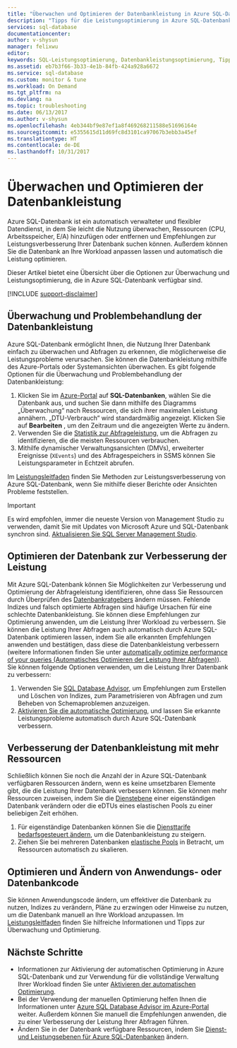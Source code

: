```yaml
---
title: "Überwachen und Optimieren der Datenbankleistung in Azure SQL-Datenbank | Microsoft-Dokumentation"
description: "Tipps für die Leistungsoptimierung in Azure SQL-Datenbank durch Auswertung und Verbesserung."
services: sql-database
documentationcenter: 
author: v-shysun
manager: felixwu
editor: 
keywords: SQL-Leistungsoptimierung, Datenbankleistungsoptimierung, Tipps zur SQL-Leistungsoptimierung, Optimierung der SQL-Datenbankleistung
ms.assetid: eb7b3f66-3b33-4e1b-84fb-424a928a6672
ms.service: sql-database
ms.custom: monitor & tune
ms.workload: On Demand
ms.tgt_pltfrm: na
ms.devlang: na
ms.topic: troubleshooting
ms.date: 06/13/2017
ms.author: v-shysun
ms.openlocfilehash: 4eb344bf9e87ef1a8f469268211588e51696164e
ms.sourcegitcommit: e5355615d11d69fc8d3101ca97067b3ebb3a45ef
ms.translationtype: HT
ms.contentlocale: de-DE
ms.lasthandoff: 10/31/2017
---
```

# <a name="monitoring-and-performance-tuning"></a>Überwachen und Optimieren der Datenbankleistung

Azure SQL-Datenbank ist ein automatisch verwalteter und flexibler Datendienst, in dem Sie leicht die Nutzung überwachen, Ressourcen (CPU, Arbeitsspeicher, E/A) hinzufügen oder entfernen und Empfehlungen zur Leistungsverbesserung Ihrer Datenbank suchen können. Außerdem können Sie die Datenbank an Ihre Workload anpassen lassen und automatisch die Leistung optimieren.

Dieser Artikel bietet eine Übersicht über die Optionen zur Überwachung und Leistungsoptimierung, die in Azure SQL-Datenbank verfügbar sind.

[!INCLUDE [support-disclaimer](../../includes/support-disclaimer.md)]

## <a name="monitoring-and-troubleshooting-database-performance"></a>Überwachung und Problembehandlung der Datenbankleistung

Azure SQL-Datenbank ermöglicht Ihnen, die Nutzung Ihrer Datenbank einfach zu überwachen und Abfragen zu erkennen, die möglicherweise die Leistungsprobleme verursachen. Sie können die Datenbankleistung mithilfe des Azure-Portals oder Systemansichten überwachen. Es gibt folgende Optionen für die Überwachung und Problembehandlung der Datenbankleistung:

1. Klicken Sie im [Azure-Portal](https://portal.azure.com) auf **SQL-Datenbanken**, wählen Sie die Datenbank aus, und suchen Sie dann mithilfe des Diagramms „Überwachung“ nach Ressourcen, die sich ihrer maximalen Leistung annähern. „DTU-Verbrauch“ wird standardmäßig angezeigt. Klicken Sie auf **Bearbeiten** , um den Zeitraum und die angezeigten Werte zu ändern.
2. Verwenden Sie die [Statistik zur Abfrageleistung](sql-database-query-performance.md), um die Abfragen zu identifizieren, die die meisten Ressourcen verbrauchen.
3. Mithilfe dynamischer Verwaltungsansichten (DMVs), erweiterter Ereignisse (`XEvents`) und des Abfragespeichers in SSMS können Sie Leistungsparameter in Echtzeit abrufen.

Im [Leistungsleitfaden](sql-database-performance-guidance.md) finden Sie Methoden zur Leistungsverbesserung von Azure SQL-Datenbank, wenn Sie mithilfe dieser Berichte oder Ansichten Probleme feststellen.

> [!IMPORTANT] 
> Es wird empfohlen, immer die neueste Version von Management Studio zu verwenden, damit Sie mit Updates von Microsoft Azure und SQL-Datenbank synchron sind. [Aktualisieren Sie SQL Server Management Studio](https://msdn.microsoft.com/library/mt238290.aspx).
>

## <a name="optimize-database-to-improve-performance"></a>Optimieren der Datenbank zur Verbesserung der Leistung

Mit Azure SQL-Datenbank können Sie Möglichkeiten zur Verbesserung und Optimierung der Abfrageleistung identifizieren, ohne dass Sie Ressourcen durch Überprüfen des [Datenbankratgebers](sql-database-advisor.md) ändern müssen. Fehlende Indizes und falsch optimierte Abfragen sind häufige Ursachen für eine schlechte Datenbankleistung. Sie können diese Empfehlungen zur Optimierung anwenden, um die Leistung Ihrer Workload zu verbessern.
Sie können die Leistung Ihrer Abfragen auch automatisch durch Azure SQL-Datenbank optimieren lassen, indem Sie alle erkannten Empfehlungen anwenden und bestätigen, dass diese die Datenbankleistung verbessern (weitere Informationen finden Sie unter [automatically optimize performance of your queries (Automatisches Optimieren der Leistung Ihrer Abfragen)](sql-database-automatic-tuning.md)). Sie können folgende Optionen verwenden, um die Leistung Ihrer Datenbank zu verbessern:

1. Verwenden Sie [SQL Database Advisor](sql-database-advisor-portal.md), um Empfehlungen zum Erstellen und Löschen von Indizes, zum Parametrisieren von Abfragen und zum Beheben von Schemaproblemen anzuzeigen.
2. [Aktivieren Sie die automatische Optimierung](sql-database-automatic-tuning-enable.md), und lassen Sie erkannte Leistungsprobleme automatisch durch Azure SQL-Datenbank verbessern.

## <a name="improving-database-performance-with-more-resources"></a>Verbesserung der Datenbankleistung mit mehr Ressourcen

Schließlich können Sie noch die Anzahl der in Azure SQL-Datenbank verfügbaren Ressourcen ändern, wenn es keine umsetzbaren Elemente gibt, die die Leistung Ihrer Datenbank verbessern können. Sie können mehr Ressourcen zuweisen, indem Sie die [Dienstebene](sql-database-service-tiers.md) einer eigenständigen Datenbank verändern oder die eDTUs eines elastischen Pools zu einer beliebigen Zeit erhöhen.
1. Für eigenständige Datenbanken können Sie die [Diensttarife bedarfsgesteuert ändern](sql-database-service-tiers.md), um die Datenbankleistung zu steigern.
2. Ziehen Sie bei mehreren Datenbanken [elastische Pools](sql-database-elastic-pool-guidance.md) in Betracht, um Ressourcen automatisch zu skalieren.

## <a name="tune-and-refactor-application-or-database-code"></a>Optimieren und Ändern von Anwendungs- oder Datenbankcode

Sie können Anwendungscode ändern, um effektiver die Datenbank zu nutzen, Indizes zu verändern, Pläne zu erzwingen oder Hinweise zu nutzen, um die Datenbank manuell an Ihre Workload anzupassen. Im [Leistungsleitfaden](sql-database-performance-guidance.md) finden Sie hilfreiche Informationen und Tipps zur Überwachung und Optimierung.


## <a name="next-steps"></a>Nächste Schritte

- Informationen zur Aktivierung der automatischen Optimierung in Azure SQL-Datenbank und zur Verwendung für die vollständige Verwaltung Ihrer Workload finden Sie unter [Aktivieren der automatischen Optimierung](sql-database-automatic-tuning-enable.md).
- Bei der Verwendung der manuellen Optimierung helfen Ihnen die Informationen unter [Azure SQL Database Advisor im Azure-Portal](sql-database-advisor-portal.md) weiter. Außerdem können Sie manuell die Empfehlungen anwenden, die zu einer Verbesserung der Leistung Ihrer Abfragen führen.
- Ändern Sie in der Datenbank verfügbare Ressourcen, indem Sie [Dienst- und Leistungsebenen für Azure SQL-Datenbanken](sql-database-performance-guidance.md) ändern.
